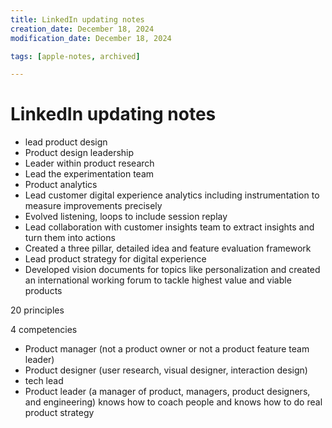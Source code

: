 ```yaml
---
title: LinkedIn updating notes
creation_date: December 18, 2024
modification_date: December 18, 2024

tags: [apple-notes, archived]

---
```



# LinkedIn updating notes

- lead product design
- Product design leadership
- Leader within product research
- Lead the experimentation team
- Product analytics
- Lead customer digital experience analytics including instrumentation to measure improvements precisely
- Evolved listening, loops to include session replay
- Lead collaboration with customer insights team to extract insights and turn them into actions
- Created a three pillar, detailed idea and feature evaluation framework
- Lead product strategy for digital experience
- Developed vision documents for topics like personalization and created an international working forum to tackle highest value and viable products

20 principles 

4 competencies
- Product manager (not a product owner or not a product feature team leader)
- Product designer (user research, visual designer, interaction design)
- tech lead
- Product leader (a manager of product, managers, product designers, and engineering) knows how to coach people and knows how to do real product strategy

